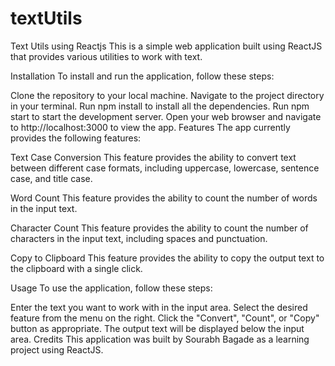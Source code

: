 # textUtils
Text Utils using Reactjs
This is a simple web application built using ReactJS that provides various utilities to work with text.

Installation
To install and run the application, follow these steps:

Clone the repository to your local machine.
Navigate to the project directory in your terminal.
Run npm install to install all the dependencies.
Run npm start to start the development server.
Open your web browser and navigate to http://localhost:3000 to view the app.
Features
The app currently provides the following features:

Text Case Conversion
This feature provides the ability to convert text between different case formats, including uppercase, lowercase, sentence case, and title case.

Word Count
This feature provides the ability to count the number of words in the input text.

Character Count
This feature provides the ability to count the number of characters in the input text, including spaces and punctuation.

Copy to Clipboard
This feature provides the ability to copy the output text to the clipboard with a single click.

Usage
To use the application, follow these steps:

Enter the text you want to work with in the input area.
Select the desired feature from the menu on the right.
Click the "Convert", "Count", or "Copy" button as appropriate.
The output text will be displayed below the input area.
Credits
This application was built by Sourabh Bagade as a learning project using ReactJS.
